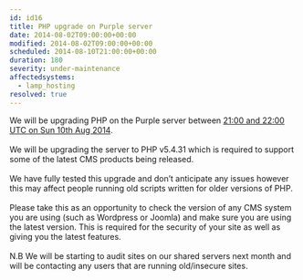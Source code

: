 ```yaml
---
id: id16
title: PHP upgrade on Purple server
date: 2014-08-02T09:00:00+00:00
modified: 2014-08-02T09:00:00+00:00
scheduled: 2014-08-10T21:00:00+00:00
duration: 180
severity: under-maintenance
affectedsystems:
  - lamp_hosting
resolved: true
---
```


We will be upgrading PHP on the Purple server between [21:00 and 22:00 UTC on Sun 10th Aug 2014](https://www.timeanddate.com/worldclock/fixedtime.html?iso=20140810T20&ah=1).<br /><br />We will be upgrading the server to PHP v5.4.31 which is required to support some of the latest CMS products being released.<br /><br />We have fully tested this upgrade and don’t anticipate any issues however this may affect people running old scripts written for older versions of PHP.<br /><br />Please take this as an opportunity to check the version of any CMS system you are using (such as Wordpress or Joomla) and make sure you are using the latest version.  This is required for the security of your site as well as giving you the latest features.<br /><br />N.B We will be starting to audit sites on our shared servers next month and will be contacting any users that are running old/insecure sites.

